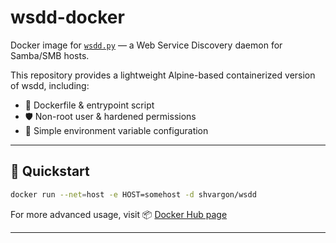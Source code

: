 # wsdd-docker

Docker image for [`wsdd.py`](https://github.com/christgau/wsdd) — a Web Service Discovery daemon for Samba/SMB hosts.

This repository provides a lightweight Alpine-based containerized version of wsdd, including:
- 🐳 Dockerfile & entrypoint script
- 🛡 Non-root user & hardened permissions
- 📝 Simple environment variable configuration

---

## 🚀 Quickstart

```bash
docker run --net=host -e HOST=somehost -d shvargon/wsdd
```

For more advanced usage, visit 📦 [Docker Hub page](https://hub.docker.com/r/shvargon/wsdd)

---
